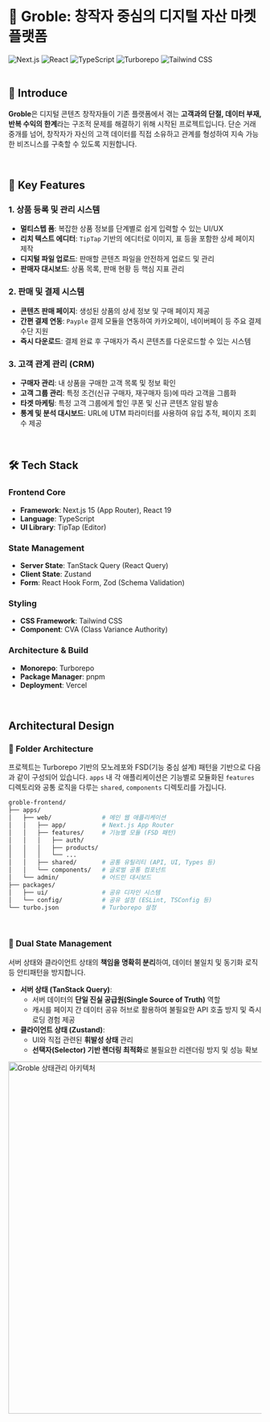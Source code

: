 # 🚀 Groble: 창작자 중심의 디지털 자산 마켓 플랫폼

<div align="">
  <img src="https://img.shields.io/badge/Next.js-15-000000?style=plastic&logo=next.js&logoColor=white" alt="Next.js">
  <img src="https://img.shields.io/badge/React-19-61DAFB?style=plastic&logo=react&logoColor=white" alt="React">
  <img src="https://img.shields.io/badge/TypeScript-3178C6?style=plastic&logo=typescript&logoColor=white" alt="TypeScript">
  <img src="https://img.shields.io/badge/Turborepo-E63983?style=plastic&logo=turborepo&logoColor=white" alt="Turborepo">
  <img src="https://img.shields.io/badge/Tailwind_CSS-38B2AC?style=plastic&logo=tailwindcss&logoColor=white" alt="Tailwind CSS">
</div>
<br>

## 📌 Introduce

**Groble**은 디지털 콘텐츠 창작자들이 기존 플랫폼에서 겪는 **고객과의 단절, 데이터 부재, 반복 수익의 한계**라는 구조적 문제를 해결하기 위해 시작된 프로젝트입니다. 단순 거래 중개를 넘어, 창작자가 자신의 고객 데이터를 직접 소유하고 관계를 형성하여 지속 가능한 비즈니스를 구축할 수 있도록 지원합니다.

<br>

## 🚀 Key Features

### 1. 상품 등록 및 관리 시스템

- **멀티스텝 폼**: 복잡한 상품 정보를 단계별로 쉽게 입력할 수 있는 UI/UX
- **리치 텍스트 에디터**: `TipTap` 기반의 에디터로 이미지, 표 등을 포함한 상세 페이지 제작
- **디지털 파일 업로드**: 판매할 콘텐츠 파일을 안전하게 업로드 및 관리
- **판매자 대시보드**: 상품 목록, 판매 현황 등 핵심 지표 관리

### 2. 판매 및 결제 시스템

- **콘텐츠 판매 페이지**: 생성된 상품의 상세 정보 및 구매 페이지 제공
- **간편 결제 연동**: `Payple` 결제 모듈을 연동하여 카카오페이, 네이버페이 등 주요 결제 수단 지원
- **즉시 다운로드**: 결제 완료 후 구매자가 즉시 콘텐츠를 다운로드할 수 있는 시스템

### 3. 고객 관계 관리 (CRM)

- **구매자 관리**: 내 상품을 구매한 고객 목록 및 정보 확인
- **고객 그룹 관리**: 특정 조건(신규 구매자, 재구매자 등)에 따라 고객을 그룹화
- **타겟 마케팅**: 특정 고객 그룹에게 할인 쿠폰 및 신규 콘텐츠 알림 발송
- **통계 및 분석 대시보드**: URL에 UTM 파라미터를 사용하여 유입 추적, 페이지 조회수 제공

<br>

## 🛠 Tech Stack

### Frontend Core

- **Framework**: Next.js 15 (App Router), React 19
- **Language**: TypeScript
- **UI Library**: TipTap (Editor)

### State Management

- **Server State**: TanStack Query (React Query)
- **Client State**: Zustand
- **Form**: React Hook Form, Zod (Schema Validation)

### Styling

- **CSS Framework**: Tailwind CSS
- **Component**: CVA (Class Variance Authority)

### Architecture & Build

- **Monorepo**: Turborepo
- **Package Manager**: pnpm
- **Deployment**: Vercel

<br>

## Architectural Design

### 📁 Folder Architecture

프로젝트는 Turborepo 기반의 모노레포와 FSD(기능 중심 설계) 패턴을 기반으로 다음과 같이 구성되어 있습니다. `apps` 내 각 애플리케이션은 기능별로 모듈화된 `features` 디렉토리와 공통 로직을 다루는 `shared`, `components` 디렉토리를 가집니다.

```bash
groble-frontend/
├── apps/
│   ├── web/              # 메인 웹 애플리케이션
│   │   ├── app/          # Next.js App Router
│   │   ├── features/     # 기능별 모듈 (FSD 패턴)
│   │   │   ├── auth/
│   │   │   ├── products/
│   │   │   └── ...
│   │   ├── shared/       # 공통 유틸리티 (API, UI, Types 등)
│   │   └── components/   # 글로벌 공통 컴포넌트
│   └── admin/            # 어드민 대시보드
├── packages/
│   ├── ui/               # 공유 디자인 시스템
│   └── config/           # 공유 설정 (ESLint, TSConfig 등)
└── turbo.json            # Turborepo 설정
```

<br>

### 📁 Dual State Management

서버 상태와 클라이언트 상태의 **책임을 명확히 분리**하여, 데이터 불일치 및 동기화 로직 등 안티패턴을 방지합니다.

- **서버 상태 (TanStack Query)**:
  - 서버 데이터의 **단일 진실 공급원(Single Source of Truth)** 역할
  - 캐시를 페이지 간 데이터 공유 허브로 활용하여 불필요한 API 호출 방지 및 즉시 로딩 경험 제공
- **클라이언트 상태 (Zustand)**:
  - UI와 직접 관련된 **휘발성 상태** 관리
  - **선택자(Selector) 기반 렌더링 최적화**로 불필요한 리렌더링 방지 및 성능 확보

<img width="700" alt="Groble 상태관리 아키텍처" src="https://github.com/user-attachments/assets/f33c2cf2-454b-475f-a90b-e16f7ee08809" />
